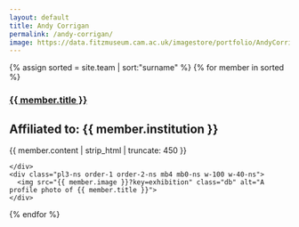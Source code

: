 ```yaml
---
layout: default
title: Andy Corrigan
permalink: /andy-corrigan/
image: https://data.fitzmuseum.cam.ac.uk/imagestore/portfolio/AndyCorrigan.jpg
---
```

<section class="mw10 center">
{% assign sorted = site.team | sort:"surname" %}
{% for member in sorted %}
  <article class="pv4 bb b--black-10 ph3 ph0-l">
  <div class="flex flex-column flex-row-ns">
    <div class="w-100 w-60-ns pr3-ns order-2 order-1-ns">
      <a href="{{ member.url }}"><h1 class="f3 avenir mt0 lh-title">
        {{ member.title }}
      </h1></a>
      <h2 class="f5 fw4 mv0 dark-cyan">Affiliated to: {{ member.institution }}</h2>
      <p class="f4 f4-l fw4  lh-copy avenir">
        {{ member.content | strip_html | truncate: 450 }}
      </p>

    </div>
    <div class="pl3-ns order-1 order-2-ns mb4 mb0-ns w-100 w-40-ns">
      <img src="{{ member.image }}?key=exhibition" class="db" alt="A profile photo of {{ member.title }}">
    </div>
  </div>
  </article>
{% endfor %}
</section>
